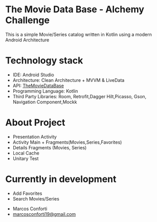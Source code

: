 # The Movie Data Base - Alchemy Challenge

This is a simple Movie/Series catalog written in Kotlin using a modern Android Architecture

# Technology stack

- IDE: Android Studio
- Architecture: Clean Architecture + MVVM & LiveData
- API: [TheMovieDataBase](https://www.themoviedb.org/)
- Programming Language: Kotlin
- Third Party Libraries: Room, Retrofit,Dagger Hilt,Picasso, Gson, Navigation Component,Mockk

# About Project

- Presentation Activity
- Activity Main + Fragments(Movies,Series,Favorites)
- Details Fragments (Movies, Series)
- Local Cache
- Unitary Test


# Currently in development

- Add Favorites
- Search Movies/Series


* Marcos Conforti
* marcosconforti19@gmail.com
